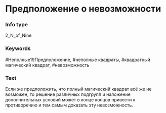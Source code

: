# Предположение о невозможности
### Info type
2_N_of_Nine
### Keywords
#Неполные19Предположение, #неполные квадраты, #квадратный магический квадрат, #невозможность
### Text
Если же предположить, что полный магический квадрат всё же не возможен, то решение различных подгрупп и наложение дополнительных условий может в конце концов привести к противоречию и тем самым доказать эту невозможность.